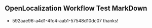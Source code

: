 ## OpenLocalization Workflow Test MarkDown
* 592aae96-a4d1-4fc4-aab1-57548d10dc07 
thanks!<!--HONumber=Mar16_HO2-->
